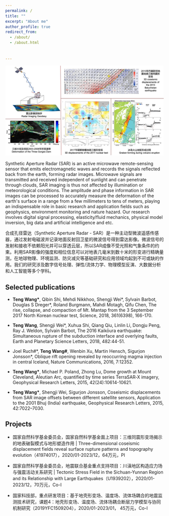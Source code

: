 ```yaml
---
permalink: /
title: ""
excerpt: "About me"
author_profile: true
redirect_from: 
  - /about/
  - /about.html


---
```


![main_page_banner](/images/main_page_banner.jpg)    

Synthetic Aperture Radar (SAR) is an active microwave remote-sensing sensor that emits electromagnetic waves and records the signals reflected back from the earth, forming radar images. Microwave signals are transmitted and received independent of sunlight and can penetrate through clouds, SAR imaging is thus not affected by illumination or meteorological conditions. The amplitude and phase information in SAR images can be processed to accurately measure the deformation of the earth's surface in a range from a few millimeters to tens of meters, playing an indispensable role in basic research and application fields such as geophysics, environment monitoring and nature hazard. Our research involves digital signal processing, elasticity/fluid mechanics, physical model inversion, big data and artificial intelligence and etc.

 
合成孔径雷达（Synthetic Aperture Radar - SAR）是一种主动型微波遥感传感器，通过发射电磁波并记录地面反射回卫星的微波信号得到雷达影像。微波信号的发射和接收不依赖阳光并可以穿透云层，所以SAR成像不受光照和气象条件的约束。利用SAR影像的强度和相位信息可以对地表几毫米到数十米的形变进行精确量测，在地球物理、环境监测、防灾减灾等基础研究和应用领域均起到不可或缺的作用。我们的研究涉及数字信号处理、弹性/流体力学、物理模型反演、大数据分析和人工智能等多个学科。

 


## **Selected publications**

* **Teng Wang\***, Qibin Shi, Mehdi Nikkhoo, Shengji Wei\*, Sylvain Barbot, Douglas S Dreger\*, Roland Burgmann, Mahdi Motagh, Qifu Chen, The rise, collapse, and compaction of Mt. Mantap from the 3 September 2017 North Korean nuclear test, Science, 2018, 361(6398), 166-170.

* **Teng Wang**, Shengji Wei\*, Xuhua Shi, Qiang Qiu, Linlin Li, Dongju Peng, Ray J. Weldon, Sylvain Barbot, The 2016 Kaikōura earthquake: Simultaneous rupture of the subduction interface and overlying faults, Earth and Planetary Science Letters, 2018, 482:44-51. 

* Joel Ruch#\*, **Teng Wang#**, Wenbin Xu, Martin Hensch, Sigurjon Jonsson\*, Oblique rift opening revealed by reoccurring magma injection in central Iceland, Nature Communications, 2016, 7:12352.

* **Teng Wang\***, Michael P. Poland, Zhong Lu, Dome growth at Mount Cleveland, Aleutian Arc, quantified by time series TerraSAR‐X imagery, Geophysical Research Letters, 2015, 42(24):10614-10621.

* **Teng Wang\***, Shengji Wei, Sigurjon Jonsson, Coseismic displacements from SAR image offsets between different satellite sensors, Application to the 2001 Bhuj (India) earthquake, Geophysical Research Letters, 2015, 42:7022–7030.

 

## Projects

* 国家自然科学基金委员会，国家自然科学基金面上项目：三维同震形变场揭示的地表破裂模式与地形塑造作用 \| Three-dimensional coseismic displacement fields reveal surface rupture patterns and topography evolution（41974017），2020/01-2023/12，64万元，PI

* 国家自然科学基金委员会，地震联合基金重点支持项目：川滇地区构造应力场与强震活动关系研究 \| Tectonic Stress Field in the Sichuan-Yunnan Region and its Relationship with Large Earthquakes（U1939202），2020/01-2023/12，70万元，Co-I

* 国家科技部，重点研发项目：基于地壳形变场、温度场、流体场耦合的地震监测技术研究，课题4：地壳形变场、温度场、流体场耦合断层力学模型与协同机制研究（2019YFC1509204），2020/01-2023/01， 45万元，Co-I

 
